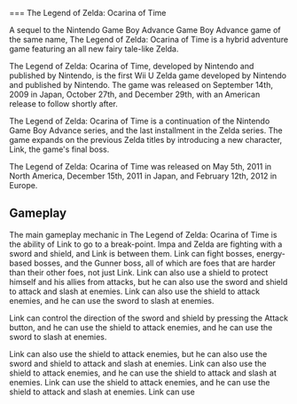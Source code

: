 
===
The Legend of Zelda: Ocarina of Time

A sequel to the Nintendo Game Boy Advance Game Boy Advance game of the same name, The Legend of Zelda: Ocarina of Time is a hybrid adventure game featuring an all new fairy tale-like Zelda.

The Legend of Zelda: Ocarina of Time, developed by Nintendo and published by Nintendo, is the first Wii U Zelda game developed by Nintendo and published by Nintendo. The game was released on September 14th, 2009 in Japan, October 27th, and December 29th, with an American release to follow shortly after.  
  

The Legend of Zelda: Ocarina of Time is a continuation of the Nintendo Game Boy Advance series, and the last installment in the Zelda series. The game expands on the previous Zelda titles by introducing a new character, Link, the game's final boss.  
  

The Legend of Zelda: Ocarina of Time was released on May 5th, 2011 in North America, December 15th, 2011 in Japan, and February 12th, 2012 in Europe.

## Gameplay

The main gameplay mechanic in The Legend of Zelda: Ocarina of Time is the ability of Link to go to a break-point. Impa and Zelda are fighting with a sword and shield, and Link is between them. Link can fight bosses, energy-based bosses, and the Gunner boss, all of which are foes that are harder than their other foes, not just Link. Link can also use a shield to protect himself and his allies from attacks, but he can also use the sword and shield to attack and slash at enemies. Link can also use the shield to attack enemies, and he can use the sword to slash at enemies.   
  
 Link can control the direction of the sword and shield by pressing the Attack button, and he can use the shield to attack enemies, and he can use the sword to slash at enemies.   
  
 Link can also use the shield to attack enemies, but he can also use the sword and shield to attack and slash at enemies.   Link can also use the shield to attack enemies, and he can use the shield to attack and slash at enemies.      Link can use the shield to attack enemies, and he can use the shield to attack and slash at enemies.     Link can use
